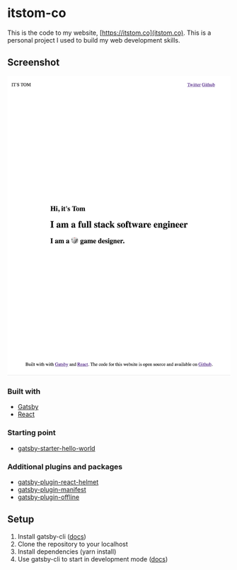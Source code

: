 # itstom-co
This is the code to my website, [https://itstom.co](itstom.co). This is a personal project I used to build my web 
development skills.

## Screenshot
![screenshot](static/assets/readme-screenshot.png)

### Built with

* [Gatsby](https://github.com/gatsbyjs/gatsby)
* [React](https://github.com/facebook/react)

### Starting point

* [gatsby-starter-hello-world](https://github.com/gatsbyjs/gatsby-starter-hello-world)

### Additional plugins and packages

* [gatsby-plugin-react-helmet](https://github.com/gatsbyjs/gatsby/tree/master/packages/gatsby-plugin-react-helmet)
* [gatsby-plugin-manifest](https://github.com/gatsbyjs/gatsby/tree/master/packages/gatsby-plugin-manifest)
* [gatsby-plugin-offline](https://github.com/gatsbyjs/gatsby/tree/master/packages/gatsby-plugin-offline)

## Setup

1. Install gatsby-cli ([docs](https://www.gatsbyjs.org/tutorial/part-zero/#install-the-gatsby-cli))
2. Clone the repository to your localhost
3. Install dependencies (yarn install)
4. Use gatsby-cli to start in development mode ([docs](https://www.gatsbyjs.org/docs/))
